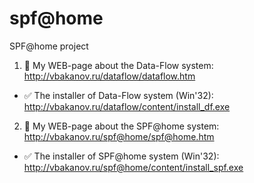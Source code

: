 # spf@home
SPF@home project 

1. :link: My WEB-page about the Data-Flow system:
http://vbakanov.ru/dataflow/dataflow.htm

* :white_check_mark: The installer of Data-Flow system (Win'32):
http://vbakanov.ru/dataflow/content/install_df.exe

2. :eyes: My WEB-page about the SPF@home system:
http://vbakanov.ru/spf@home/spf@home.htm

* :white_check_mark: The installer of SPF@home system (Win'32):
http://vbakanov.ru/spf@home/content/install_spf.exe
